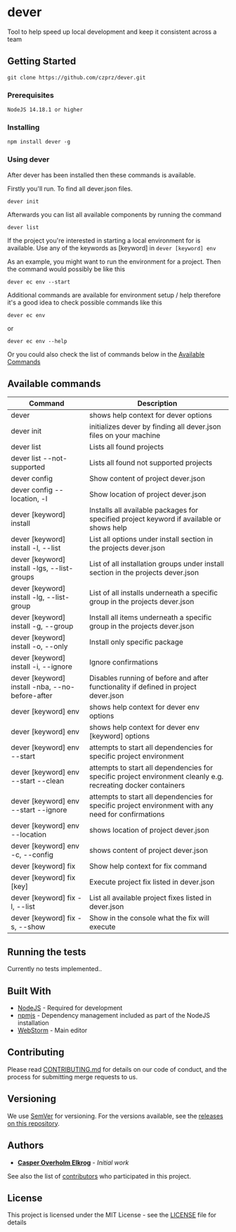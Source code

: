 # dever

Tool to help speed up local development and keep it consistent across a team

## Getting Started

```
git clone https://github.com/czprz/dever.git
```

### Prerequisites
```
NodeJS 14.18.1 or higher
```

### Installing
```
npm install dever -g
```

### Using dever

After dever has been installed then these commands is available.

Firstly you'll run. To find all dever.json files.

```
dever init
```

Afterwards you can list all available components by running the command

```
dever list
```

If the project you're interested in starting a local environment for is available. Use any of the keywords as [keyword] in `dever [keyword] env`

As an example, you might want to run the environment for a project. Then the command would possibly be like this

```
dever ec env --start
```

Additional commands are available for environment setup / help therefore it's a good idea to check possible commands like this

```
dever ec env
```
or
```
dever ec env --help
```

Or you could also check the list of commands below in the [Available Commands](#available-commands)

## Available commands

| Command | Description |
| ---  | ---     |
| dever | shows help context for dever options |
| dever init | initializes dever by finding all dever.json files on your machine |
| dever list | Lists all found projects |
| dever list --not-supported | Lists all found not supported projects |
| dever config | Show content of project dever.json |
| dever config --location, -l | Show location of project dever.json |
| dever [keyword] install | Installs all available packages for specified project keyword if available or shows help |
| dever [keyword] install -l, --list | List all options under install section in the projects dever.json |
| dever [keyword] install -lgs, --list-groups | List of all installation groups under install section in the projects dever.json |
| dever [keyword] install -lg, --list-group | List of all installs underneath a specific group in the projects dever.json |
| dever [keyword] install -g, --group | Install all items underneath a specific group in the projects dever.json |
| dever [keyword] install -o, --only | Install only specific package |
| dever [keyword] install -i, --ignore | Ignore confirmations |
| dever [keyword] install -nba, --no-before-after | Disables running of before and after functionality if defined in project dever.json |
| dever [keyword] env | shows help context for dever env options |
| dever [keyword] env | shows help context for dever env [keyword] options |
| dever [keyword] env --start | attempts to start all dependencies for specific project environment |
| dever [keyword] env --start --clean | attempts to start all dependencies for specific project environment cleanly e.g. recreating docker containers |
| dever [keyword] env --start --ignore | attempts to start all dependencies for specific project environment with any need for confirmations |
| dever [keyword] env --location | shows location of project dever.json |
| dever [keyword] env -c, --config | shows content of project dever.json |
| dever [keyword] fix | Show help context for fix command |
| dever [keyword] fix [key] | Execute project fix listed in dever.json |
| dever [keyword] fix -l, --list | List all available project fixes listed in dever.json |
| dever [keyword] fix -s, --show | Show in the console what the fix will execute |

## Running the tests
Currently no tests implemented..

## Built With

* [NodeJS](https://nodejs.org/en/) - Required for development
* [npmjs](https://www.npmjs.com/) - Dependency management included as part of the NodeJS installation
* [WebStorm](https://www.jetbrains.com/webstorm/) - Main editor

## Contributing

Please read [CONTRIBUTING.md](CONTRIBUTING.md) for details on our code of conduct, and the process for submitting merge requests to us.

## Versioning

We use [SemVer](http://semver.org/) for versioning. For the versions available, see the [releases on this repository](https://github.com/czprz/dever/releases). 

## Authors

* **[Casper Overholm Elkrog](https://github.com/czprz)** - *Initial work*

See also the list of [contributors](https://github.com/czprz/dever/network/) who participated in this project.

## License

This project is licensed under the MIT License - see the [LICENSE](LICENSE) file for details
